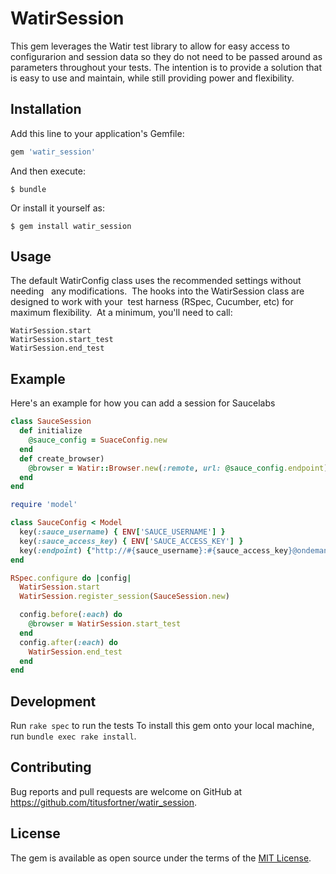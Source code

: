 # WatirSession

This gem leverages the Watir test library to allow for easy access
to configurarion and session data so they do not need to be passed around as 
parameters throughout your tests.
The intention is to provide a solution that is easy to use and maintain, 
while still providing power and flexibility.

## Installation

Add this line to your application's Gemfile:

```ruby
gem 'watir_session'
```

And then execute:

    $ bundle

Or install it yourself as:

    $ gem install watir_session

## Usage

The default WatirConfig class uses the recommended settings without needing  
any modifications.  The hooks into the WatirSession class are designed to work 
with your  test harness (RSpec, Cucumber, etc) for maximum flexibility. 
 At a minimum, you'll need to call:

``` ruby
WatirSession.start 
WatirSession.start_test  
WatirSession.end_test  
```

## Example

Here's an example for how you can add a session for Saucelabs

```ruby
class SauceSession
  def initialize
    @sauce_config = SuaceConfig.new
  end
  def create_browser)
    @browser = Watir::Browser.new(:remote, url: @sauce_config.endpoint)
  end
end
```
```ruby
require 'model'

class SauceConfig < Model
  key(:sauce_username) { ENV['SAUCE_USERNAME'] }
  key(:sauce_access_key) { ENV['SAUCE_ACCESS_KEY'] }
  key(:endpoint) {"http://#{sauce_username}:#{sauce_access_key}@ondemand.saucelabs.com:80/wd/hub"}
end
```
```ruby
RSpec.configure do |config|
  WatirSession.start
  WatirSession.register_session(SauceSession.new)

  config.before(:each) do
    @browser = WatirSession.start_test
  end
  config.after(:each) do
    WatirSession.end_test
  end
end
```

## Development

Run `rake spec` to run the tests
To install this gem onto your local machine, run `bundle exec rake install`. 


## Contributing

Bug reports and pull requests are welcome on GitHub at 
https://github.com/titusfortner/watir_session.


## License

The gem is available as open source under the terms of the 
[MIT License](http://opensource.org/licenses/MIT).

